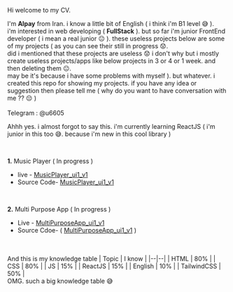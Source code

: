 Hi welcome to my CV.

I'm **Alpay**  from Iran. i know a little bit of English ( i think i'm B1 level  😅 ). <br>i'm interested in web developing  ( **FullStack** ). 
but so far i'm junior FrontEnd developer ( i mean a real junior 😐 ). these useless projects below are some of my projects ( as you  can see their still in progress 😟.<br> did i mentioned that these projects are useless 😟 i don't why but i mostly create useless projects/apps like below projects in 3 or 4 or 1 week. and then deleting them  😐.<br> may be it's because i have some problems with myself ).
but whatever.
i created this repo for showing my projects. if you have any idea or suggestion then please tell me ( why do you want to have conversation with me ?? 😔 )
<br><br>
Telegram : @u6605

Ahhh yes. i almost forgot to say this.  i'm currently learning ReactJS ( i'm junior in this too 😅. because i'm new in this cool library )

<br>

**1.** Music Player ( In progress )

 - live - [MusicPlayer_ui1_v1 ](https://gitfname.github.io/music-player-ui1-v1/) 
 - Source Code- [MusicPlayer_ui1_v1](https://github.com/gitfname/music-player-ui1-v1) 

<br>

**2.** Multi Purpose App ( In progress )

 - Live - [MultiPurposeApp_ui1_v1](https://majestic-malasada-8ab165.netlify.app/)
 - Source Cdoe- ( [MultiPurposeApp_ui1_v1](https://github.com/gitfname/app_ui_3) )

<br><br>
And this is my knowledge table
| Topic | I know |
|--|--|
| HTML | 80% |
| CSS | 80% |
| JS | 15% |
| ReactJS | 15% |
| English | 10% |
| TailwindCSS | 50% |
<br>
OMG. such a big knowledge table 😅

